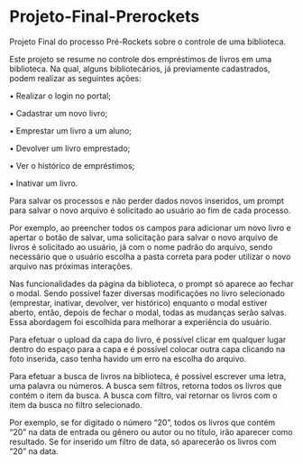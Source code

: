 # Projeto-Final-Prerockets
Projeto Final do processo Pré-Rockets sobre o controle de uma biblioteca.

 Este projeto se resume no controle dos empréstimos de livros em uma biblioteca. Na qual, alguns bibliotecários, já previamente cadastrados, 
podem realizar as seguintes ações:

•	Realizar o login no portal;

•	Cadastrar um novo livro;

•	Emprestar um livro a um aluno;

•	Devolver um livro emprestado;

•	Ver o histórico de empréstimos;

•	Inativar um livro.


 Para salvar os processos e não perder dados novos inseridos, um prompt para salvar o novo arquivo é solicitado ao usuário ao fim de cada processo.

 Por exemplo, ao preencher todos os campos para adicionar um novo livro e apertar o botão de salvar, uma solicitação para salvar o novo arquivo de 
livros é solicitado ao usuário, já com o nome padrão do arquivo, sendo necessário que o usuário escolha a pasta correta para poder utilizar o novo arquivo nas próximas interações. 

 Nas funcionalidades da página da biblioteca, o prompt só aparece ao fechar o modal. Sendo possível fazer diversas modificações no livro selecionado (emprestar, inativar, devolver, ver histórico) enquanto o modal estiver aberto, então, depois de fechar o modal, todas as mudanças serão salvas. 
Essa abordagem foi escolhida para melhorar a experiência do usuário.

 Para efetuar o upload da capa do livro, é possível clicar em qualquer lugar dentro do espaço para a capa e é possível colocar outra capa clicando na foto inserida, caso tenha havido um erro na escolha do arquivo.

 Para efetuar a busca de livros na biblioteca, é possível escrever uma letra, uma palavra ou números. A busca sem filtros, retorna todos os livros que contém o item da busca. A busca com filtro, vai retornar os livros com o item da busca no filtro selecionado.

 Por exemplo, se for digitado o número “20”, todos os livros que contém “20” na data de entrada ou gênero ou autor ou no título, irão aparecer como resultado. Se for inserido um filtro de data, só aparecerão os livros com “20” na data. 
